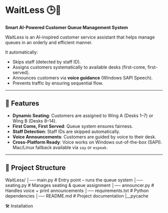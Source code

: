 # WaitLess 🕒🤖  
**Smart AI-Powered Customer Queue Management System**  

WaitLess is an AI-inspired customer service assistant that helps manage queues in an orderly and efficient manner.  

It automatically:  
- Skips staff (detected by staff ID).  
- Assigns customers systematically to available desks (first-come, first-served).  
- Announces customers via **voice guidance** (Windows SAPI Speech).  
- Prevents traffic by ensuring sequential flow.  

---

## 🚀 Features
- **Dynamic Seating**: Customers are assigned to Wing A (Desks 1–7) or Wing B (Desks 8–14).  
- **First Come, First Served**: Queue system ensures fairness.  
- **Staff Detection**: Staff IDs are skipped automatically.  
- **Voice Announcements**: Customers are guided by voice to their desk.  
- **Cross-Platform Ready**: Voice works on Windows out-of-the-box (SAPI). Mac/Linux fallback available via `say` or `espeak`.  

---

## 📂 Project Structure
WaitLess/
│── main.py # Entry point – runs the queue system
│── seating.py # Manages seating & queue assignment
│── announcer.py # Handles voice + print announcements
│── requirements.txt # Python dependencies
│── README.md # Project documentation
|__pycache

🛠 Installation

